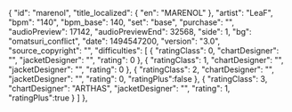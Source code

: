 {
      "id": "marenol",
      "title_localized": {
        "en": "MARENOL"
      },
      "artist": "LeaF",
      "bpm": "140",
      "bpm_base": 140,
      "set": "base",
      "purchase": "",
      "audioPreview": 17142,
      "audioPreviewEnd": 32568,
      "side": 1,
      "bg": "omatsuri_conflict",
      "date": 1494547200,
      "version": "3.0",
      "source_copyright": "",
      "difficulties": [
        {
          "ratingClass": 0,
          "chartDesigner": "",
          "jacketDesigner": "",
          "rating": 0
        },
        {
          "ratingClass": 1,
          "chartDesigner": "",
          "jacketDesigner": "",
          "rating": 0
        },
        {
          "ratingClass": 2,
          "chartDesigner": "",
          "jacketDesigner": "",
          "rating": 0,
          "ratingPlus":false
        },
        {
          "ratingClass": 3,
          "chartDesigner": "ARTHAS",
          "jacketDesigner": "",
          "rating": 1,
          "ratingPlus":true
        }
      ]
    },